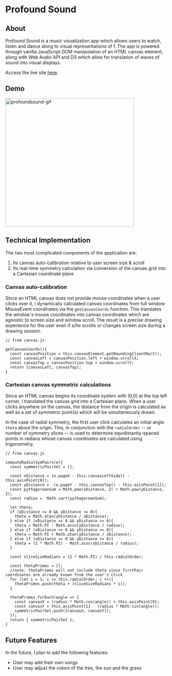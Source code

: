 # Profound Sound

## About

Profound Sound is a music visualization app which allows users to watch, listen and dance along to visual representations of f. The app is powered through vanilla JavaScript DOM manipulation of an HTML canvas element, along with Web Audio API and D3 which allow for translation of waves of sound into visual displays.  

Access the live site [here](http://andrewlidong.xyz/profound_sound/
).

## Demo

<img src="https://media.giphy.com/media/d2StSulGRSqdWuLnmT/giphy.gif" height="400" alt="profoundsound-gif">


<!-- ## How to use Profound Sound
*  -->

## Technical Implementation
The two most complicated components of the application are:
1. Its canvas auto-calibration relative to user screen size & scroll
2. Its real-time symmetry calculation via conversion of the canvas grid into a Cartesian coordinate plane

### Canvas auto-calibration
Since an HTML canvas does not provide mouse coordinates when a user clicks over it, I dynamically calculated canvas coordinates from full window MouseEvent coordinates via the `getCanvasCoords` function. This translates the window's mouse coordinates into canvas coordinates which are agnostic to screen size and window scroll. The result is a precise drawing experience for the user even if s/he scrolls or changes screen size during a drawing session.

```
// from canvas.js

getCanvasCoords(){
  const canvasPosition = this.canvasElement.getBoundingClientRect();
  const canvasLeft = canvasPosition.left + window.scrollX;
  const canvasTop = canvasPosition.top + window.scrollY;
  return [canvasLeft, canvasTop];
}
```

### Cartesian canvas symmetric calculations
Since an HTML canvas begins its coordinate system with (0,0) at the top left corner, I translated the canvas grid into a Cartesian plane. When a user clicks anywhere on the canvas, the distance from the origin is calculated as well as a set of symmetric point(s) which will be simultaneously drawn.

In the case of radial symmetry, the first user click calculates an initial angle `theta` about the origin. This, in conjunction with the `radialOrder` -- or number of symmetry slices -- is used to determine equidistantly-spaced points in radians whose canvas coordinates are calculated using trigonometry.

```
// from canvas.js

computeRadialSymPairs(e){
  const symmetricPairSet = [];

  const xDistance = (e.pageX - this.canvasLeftSide() - this.axisPoint[0]);
  const yDistance = -(e.pageY - this.canvasTop() - this.axisPoint[1]);
  const pythagoreanSum = Math.pow(xDistance, 2) + Math.pow(yDistance, 2);
  const radius =  Math.sqrt(pythagoreanSum);

  let theta;
  if (xDistance >= 0 && yDistance >= 0){
    theta = Math.atan(yDistance / xDistance);
  } else if (xDistance <= 0 && yDistance >= 0){
    theta = Math.PI - Math.asin(yDistance / radius);
  } else if (xDistance <= 0 && yDistance <= 0){
    theta = Math.PI + Math.atan(yDistance / xDistance);
  } else if (xDistance >= 0 && yDistance <= 0){
    theta = (2 * Math.PI) - Math.acos(xDistance / radius);
  }

  const sliceSizeRadians = (2 * Math.PI) / this.radialOrder;

  const thetaPrimes = [];
  //note: thetaPrimes will not include theta since firstPair coordinates are already known from the user's click
  for (let i = 1; i <= this.radialOrder; i ++){
    thetaPrimes.push(theta + (sliceSizeRadians * i));
  }

  thetaPrimes.forEach(angle => {
    const canvasX = (radius * Math.cos(angle)) + this.axisPoint[0];
    const canvasY = this.axisPoint[1] - (radius * Math.sin(angle));
    symmetricPairSet.push([canvasX, canvasY]);
  });
  return { symmetricPairSet };
}

```

## Future Features
In the future, I plan to add the following features:

* User may add their own songs
* User may adjust the colors of the tree, the sun and the grass


<!-- ## JavaScript Project Proposal: Profound Sound

### Background

Profound Sound is a music visualization app that integrates web audio api and D3 in order to translate waves of sound into visual displays.  

### Functionality & MVP  

With Profound Sound, users will be able to:

- [ ] Navigate a functional website
- [ ] Play and pause songs
- [ ] Play their own mp3s
- [ ] Adjust volume
- [ ] See a scalable vector graphic display of the music
- [ ] Change color of display

In addition, this project will include:

- [ ] An About modal describing the background and rules of the app
- [ ] A production README

### Wireframes

This app will consist of a single screen with display board, music player, and nav links to the Github, my LinkedIn, my Personal Site and the About modal.  Music controls will include Play, Pause, Forward and Back buttons as well as sliders to control the volume.  On the bottom, three clickable shapes will be used to toggle between the types of visual displays available.  On the left, there will be a display of the song name and artist, as well as the option to change the color.  

### Architecture and Technologies

This project will be implemented with the following technologies:

- `JavaScript ES6` for integrating various apis,
- `Web Audio API` for extracting data relating to the waveform of the sound of an html5 audio element
- `D3` to display scalable vector graphics dependent on the data extracted from `Web Audio API`
- `HTML5` for formatting
- `CSS3` for styling components
- `Webpack4` to bundle js files

In addition to the entry file, there will be several scripts involved in this project:

`music_player.js`: this script will handle the logic for playing and pausing music, skipping forward and backward, and adjusting volume.  

`graphic_display.js`: this script will handle the logic for translating data from web audio to scalable vector graphic displays.

### Implementation Timeline

**Day 1**: Setup all necessary Node modules, including getting webpack up and running and `Web Audio` and `D3` installed. Write a basic entry file. Learn the basics of `Web Audio` and `D3`.  Goals for the day:

- Get a green bundle with `Webpack`
- Have a music player up and running
- Figure out where my audio files will be coming from.  

**Day 2**: Dedicate this day to learning the `Web Audio` API.  First, figure out how to get an array of numbers that corresponds to waveforms of sound from an HTML5 audio element.  Then, figure out how to update that array as the music changes and normalize it so that the screen will redraw depending on the updated array.  If time allows, figure out how to use `D3` to draw and redraw graphics based on the data extracted from `Web Audio`.  Goals for the day:

- Complete the `music_player.js` module and all components including sound bar, fast forward and backward, play and pause.  
- Start work on `graphic_display.js`

**Day 3**: Complete the backend logic for displaying visual information.  Goals for the day:

- Finish MVPs (no styling)

**Day 4**: Install the controls for the user to interact with the app.  Style the frontend, making it polished and professional.  Goals for the day:

- Polish controls for game speed, stop, start, reset, and shape type
- Have a styled `HTML`, nice looking controls and title
- If time: include alternative SVG displays


### Bonus features

There are many directions Profound Sound could go.  Some anticipated updates are:

- [ ] Add additional SVG display options
- [ ] Allow playing of music from foreign MP3s
- [ ] Integration with a 3rd party application such as Spotify or SoundCloud
- [ ] Integration with user microphone
- [ ] Adjusting sensitivity tuning for SVG displays -->
